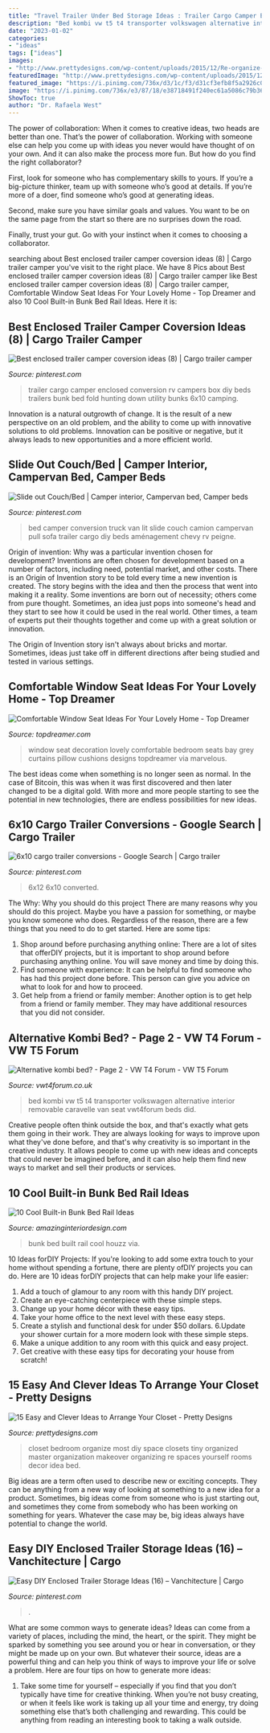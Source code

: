 ```yaml
---
title: "Travel Trailer Under Bed Storage Ideas : Trailer Cargo Camper Enclosed Conversion Rv Campers Box Diy Beds Trailers Bunk Bed Fold Hunting Down Utility Bunks 6x10 Camping"
description: "Bed kombi vw t5 t4 transporter volkswagen alternative interior removable caravelle van seat vwt4forum beds did"
date: "2023-01-02"
categories:
- "ideas"
tags: ["ideas"]
images:
- "http://www.prettydesigns.com/wp-content/uploads/2015/12/Re-organize-Your-Closet.jpg"
featuredImage: "http://www.prettydesigns.com/wp-content/uploads/2015/12/Re-organize-Your-Closet.jpg"
featured_image: "https://i.pinimg.com/736x/d3/1c/f3/d31cf3efb8f5a2926c06cc6e836f9247.jpg"
image: "https://i.pinimg.com/736x/e3/87/18/e38718491f240ec61a5086c79b36837b.jpg"
ShowToc: true
author: "Dr. Rafaela West"
---
```



The power of collaboration:
When it comes to creative ideas, two heads are better than one. That’s the power of collaboration.
Working with someone else can help you come up with ideas you never would have thought of on your own. And it can also make the process more fun. But how do you find the right collaborator?

First, look for someone who has complementary skills to yours. If you’re a big-picture thinker, team up with someone who’s good at details. If you’re more of a doer, find someone who’s good at generating ideas.

Second, make sure you have similar goals and values. You want to be on the same page from the start so there are no surprises down the road.

Finally, trust your gut. Go with your instinct when it comes to choosing a collaborator.

	

		
searching about Best enclosed trailer camper coversion ideas (8) | Cargo trailer camper you've visit to the right place. We have 8 Pics about Best enclosed trailer camper coversion ideas (8) | Cargo trailer camper like Best enclosed trailer camper coversion ideas (8) | Cargo trailer camper, Comfortable Window Seat Ideas For Your Lovely Home - Top Dreamer and also 10 Cool Built-in Bunk Bed Rail Ideas. Here it is:
		
    
## Best Enclosed Trailer Camper Coversion Ideas (8) | Cargo Trailer Camper

<img loading=lazy src="https://i.pinimg.com/736x/69/c6/df/69c6df3c45f94deddad8c517e314c9f1.jpg" onerror="this.onerror=null;this.src='https://tse3.mm.bing.net/th?id=OIP.wH7FcxMh4LDDaOUsku6TnAHaH6&amp;pid=15.1';" alt="Best enclosed trailer camper coversion ideas (8) | Cargo trailer camper">

_Source: pinterest.com_

>trailer cargo camper enclosed conversion rv campers box diy beds trailers bunk bed fold hunting down utility bunks 6x10 camping. 

	

Innovation is a natural outgrowth of change. It is the result of a new perspective on an old problem, and the ability to come up with innovative solutions to old problems. Innovation can be positive or negative, but it always leads to new opportunities and a more efficient world.

    
## Slide Out Couch/Bed | Camper Interior, Campervan Bed, Camper Beds

<img loading=lazy src="https://i.pinimg.com/736x/d3/1c/f3/d31cf3efb8f5a2926c06cc6e836f9247.jpg" onerror="this.onerror=null;this.src='https://tse1.mm.bing.net/th?id=OIP.E5LLI7Yj7EPvcoYauP9OpAHaJ3&amp;pid=15.1';" alt="Slide out Couch/Bed | Camper interior, Campervan bed, Camper beds">

_Source: pinterest.com_

>bed camper conversion truck van lit slide couch camion campervan pull sofa trailer cargo diy beds aménagement chevy rv peigne. 

	

Origin of invention: Why was a particular invention chosen for development?
Inventions are often chosen for development based on a number of factors, including need, potential market, and other costs. There is an Origin of Invention story to be told every time a new invention is created. The story begins with the idea and then the process that went into making it a reality. 
Some inventions are born out of necessity; others come from pure thought. Sometimes, an idea just pops into someone's head and they start to see how it could be used in the real world. Other times, a team of experts put their thoughts together and come up with a great solution or innovation. 

The Origin of Invention story isn't always about bricks and mortar. Sometimes, ideas just take off in different directions after being studied and tested in various settings.

    
## Comfortable Window Seat Ideas For Your Lovely Home - Top Dreamer

<img loading=lazy src="https://topdreamer.com/wp-content/uploads/2014/09/Marvelous-grey-bedroom-window-seat-ideas-combine-assorted-motif-cushions-with-unique-bay-window-frames-completed-grey-curtains-945x944.jpg" onerror="this.onerror=null;this.src='https://tse1.mm.bing.net/th?id=OIP.cT5H4Bkku3yHAdEbe3NbdAHaHZ&amp;pid=15.1';" alt="Comfortable Window Seat Ideas For Your Lovely Home - Top Dreamer">

_Source: topdreamer.com_

>window seat decoration lovely comfortable bedroom seats bay grey curtains pillow cushions designs topdreamer via marvelous. 

	

The best ideas come when something is no longer seen as normal. In the case of Bitcoin, this was when it was first discovered and then later changed to be a digital gold. With more and more people starting to see the potential in new technologies, there are endless possibilities for new ideas.

    
## 6x10 Cargo Trailer Conversions - Google Search | Cargo Trailer

<img loading=lazy src="https://i.pinimg.com/736x/ba/86/cd/ba86cd2e3be1ba542b1b5213a6d44223.jpg" onerror="this.onerror=null;this.src='https://tse2.mm.bing.net/th?id=OIP.P48lqGVP1ShPsQS-OLfyiQAAAA&amp;pid=15.1';" alt="6x10 cargo trailer conversions - Google Search | Cargo trailer">

_Source: pinterest.com_

>6x12 6x10 converted. 

	

The Why: Why you should do this project
There are many reasons why you should do this project. Maybe you have a passion for something, or maybe you know someone who does. Regardless of the reason, there are a few things that you need to do to get started. Here are some tips:
1. Shop around before purchasing anything online: There are a lot of sites that offerDIY projects, but it is important to shop around before purchasing anything online. You will save money and time by doing this.
2. Find someone with experience: It can be helpful to find someone who has had this project done before. This person can give you advice on what to look for and how to proceed.
3. Get help from a friend or family member: Another option is to get help from a friend or family member. They may have additional resources that you did not consider.

    
## Alternative Kombi Bed? - Page 2 - VW T4 Forum - VW T5 Forum

<img loading=lazy src="https://www.vwt4forum.co.uk/picture.php?albumid=4079&amp;pictureid=57501" onerror="this.onerror=null;this.src='https://tse3.mm.bing.net/th?id=OIP.KTZjsZis7MjFAmb-eXpjhQHaFj&amp;pid=15.1';" alt="Alternative kombi bed? - Page 2 - VW T4 Forum - VW T5 Forum">

_Source: vwt4forum.co.uk_

>bed kombi vw t5 t4 transporter volkswagen alternative interior removable caravelle van seat vwt4forum beds did. 

	

Creative people often think outside the box, and that's exactly what gets them going in their work. They are always looking for ways to improve upon what they've done before, and that's why creativity is so important in the creative industry. It allows people to come up with new ideas and concepts that could never be imagined before, and it can also help them find new ways to market and sell their products or services.

    
## 10 Cool Built-in Bunk Bed Rail Ideas

<img loading=lazy src="http://www.amazinginteriordesign.com/wp-content/uploads/2016/12/10-cool-built-in-bunk-bed-rail-ideas-9.jpg" onerror="this.onerror=null;this.src='https://tse4.mm.bing.net/th?id=OIP.IqYV_yf5sJmYabKvw1-E1gHaLC&amp;pid=15.1';" alt="10 Cool Built-in Bunk Bed Rail Ideas">

_Source: amazinginteriordesign.com_

>bunk bed built rail cool houzz via. 

	

10 Ideas forDIY Projects:
If you're looking to add some extra touch to your home without spending a fortune, there are plenty ofDIY projects you can do. Here are 10 ideas forDIY projects that can help make your life easier:
1. Add a touch of glamour to any room with this handy DIY project.
2. Create an eye-catching centerpiece with these simple steps.
3. Change up your home décor with these easy tips.
4. Take your home office to the next level with these easy steps.
5. Create a stylish and functional desk for under $50 dollars. 
6.Update your shower curtain for a more modern look with these simple steps. 
7. Make a unique addition to any room with this quick and easy project. 
8. Get creative with these easy tips for decorating your house from scratch!

    
## 15 Easy And Clever Ideas To Arrange Your Closet - Pretty Designs

<img loading=lazy src="http://www.prettydesigns.com/wp-content/uploads/2015/12/Re-organize-Your-Closet.jpg" onerror="this.onerror=null;this.src='https://tse3.mm.bing.net/th?id=OIP.6RoHwsy-PK_1-RVbaz4uSwHaLE&amp;pid=15.1';" alt="15 Easy and Clever Ideas to Arrange Your Closet - Pretty Designs">

_Source: prettydesigns.com_

>closet bedroom organize most diy space closets tiny organized master organization makeover organizing re spaces yourself rooms decor idea bed. 

	

Big ideas are a term often used to describe new or exciting concepts. They can be anything from a new way of looking at something to a new idea for a product. Sometimes, big ideas come from someone who is just starting out, and sometimes they come from somebody who has been working on something for years. Whatever the case may be, big ideas always have potential to change the world.

    
## Easy DIY Enclosed Trailer Storage Ideas (16) – Vanchitecture | Cargo

<img loading=lazy src="https://i.pinimg.com/736x/e3/87/18/e38718491f240ec61a5086c79b36837b.jpg" onerror="this.onerror=null;this.src='https://tse3.mm.bing.net/th?id=OIP.I4Hmrje19McwF-AzXDPbWQHaLH&amp;pid=15.1';" alt="Easy DIY Enclosed Trailer Storage Ideas (16) – Vanchitecture | Cargo">

_Source: pinterest.com_

>. 

	

What are some common ways to generate ideas?
Ideas can come from a variety of places, including the mind, the heart, or the spirit. They might be sparked by something you see around you or hear in conversation, or they might be made up on your own. But whatever their source, ideas are a powerful thing and can help you think of ways to improve your life or solve a problem. Here are four tips on how to generate more ideas: 
1. Take some time for yourself – especially if you find that you don’t typically have time for creative thinking. When you’re not busy creating, or when it feels like work is taking up all your time and energy, try doing something else that’s both challenging and rewarding. This could be anything from reading an interesting book to taking a walk outside. 

